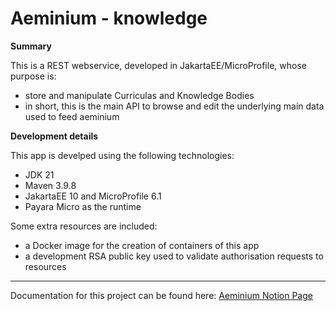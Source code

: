 # Aeminium - knowledge

**Summary**

This is a REST webservice, developed in JakartaEE/MicroProfile, whose purpose is:
* store and manipulate Curriculas and Knowledge Bodies
* in short, this is the main API to browse and edit the underlying main data used to feed aeminium

**Development details**

This app is develped using the following technologies:
* JDK 21
* Maven 3.9.8
* JakartaEE 10 and MicroProfile 6.1
* Payara Micro as the runtime

Some extra resources are included:
* a Docker image for the creation of containers of this app
* a development RSA public key used to validate authorisation requests to resources 

***

Documentation for this project can be found here: [Aeminium Notion Page](https://cmogoncalves.notion.site/Aeminium-0e21f43b2a944791828e15d5252ddc84?pvs=4)